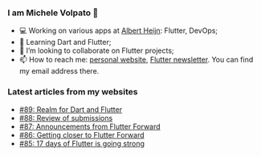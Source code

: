 ### I am Michele Volpato 👋

- 💻 Working on various apps at [Albert Heijn](https://github.com/RoyalAholdDelhaize): Flutter, DevOps;
- 🌱 Learning Dart and Flutter;
- 📱 I’m looking to collaborate on Flutter projects;
- 📫 How to reach me: [personal website](https://volpato.dev), [Flutter newsletter](https://flutternewsletter.volpato.dev). You can find my email address there.

### Latest articles from my websites

<!-- BLOG-POST-LIST:START -->
- [#89: Realm for Dart and Flutter](https://flutternewsletter.volpato.dev/news/89-realm-for-dart-and-flutter/)
- [#88: Review of submissions](https://flutternewsletter.volpato.dev/news/this-week-in-flutter-88/)
- [#87: Announcements from Flutter Forward](https://flutternewsletter.volpato.dev/news/this-week-in-flutter-87/)
- [#86: Getting closer to Flutter Forward](https://flutternewsletter.volpato.dev/news/this-week-in-flutter-86/)
- [#85: 17 days of Flutter is going strong](https://flutternewsletter.volpato.dev/news/this-week-in-flutter-85/)
<!-- BLOG-POST-LIST:END -->
